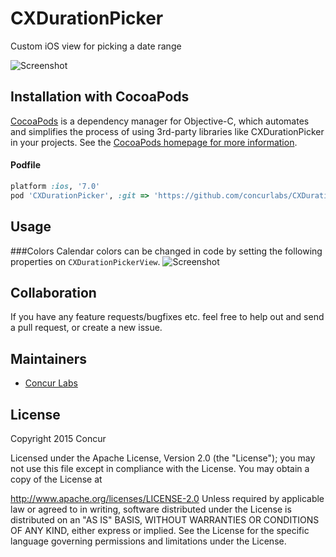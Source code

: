 # CXDurationPicker
Custom iOS view for picking a date range

![Screenshot](https://raw.github.com/concurlabs/CXDurationPicker/master/Screenshots/Screenshot1.png)

## Installation with CocoaPods
[CocoaPods](http://cocoapods.org) is a dependency manager for Objective-C, which automates and simplifies the process of using 3rd-party libraries like CXDurationPicker in your projects. See the [CocoaPods homepage for more information](https://cocoapods.org/).

#### Podfile
```ruby
platform :ios, '7.0'
pod 'CXDurationPicker', :git => 'https://github.com/concurlabs/CXDurationPicker.git', :tag => '0.3.0'
```

## Usage
###Colors
Calendar colors can be changed in code by setting the following properties on ```CXDurationPickerView```.
![Screenshot](https://raw.github.com/concurlabs/CXDurationPicker/master/Screenshots/Screenshot2.png)

## Collaboration
If you have any feature requests/bugfixes etc. feel free to help out and send a pull request, or create a new issue.

## Maintainers

- [Concur Labs](http://github.com/concurlabs)

## License

Copyright 2015 Concur

Licensed under the Apache License, Version 2.0 (the "License"); you may not use this file except in compliance with the License. You may obtain a copy of the License at

http://www.apache.org/licenses/LICENSE-2.0
Unless required by applicable law or agreed to in writing, software distributed under the License is distributed on an "AS IS" BASIS, WITHOUT WARRANTIES OR CONDITIONS OF ANY KIND, either express or implied. See the License for the specific language governing permissions and limitations under the License.
